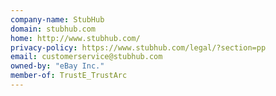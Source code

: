 ```yaml
---
company-name: StubHub
domain: stubhub.com
home: http://www.stubhub.com/
privacy-policy: https://www.stubhub.com/legal/?section=pp
email: customerservice@stubhub.com
owned-by: "eBay Inc."
member-of: TrustE_TrustArc
---
```




